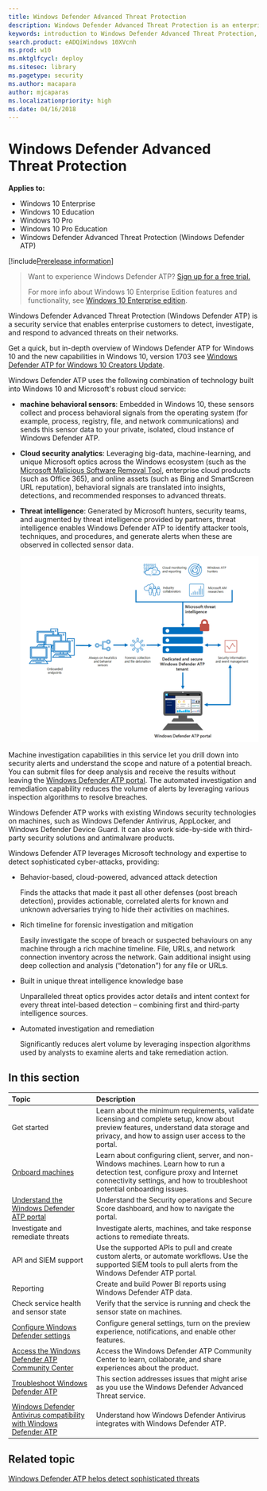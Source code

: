 ```yaml
---
title: Windows Defender Advanced Threat Protection 
description: Windows Defender Advanced Threat Protection is an enterprise security service that helps detect and respond to possible cybersecurity threats related to advanced persistent threats.
keywords: introduction to Windows Defender Advanced Threat Protection, introduction to Windows Defender ATP, cybersecurity, advanced persistent threat, enterprise security, machine behavioral sensor, cloud security, analytics, threat intelligence
search.product: eADQiWindows 10XVcnh
ms.prod: w10
ms.mktglfcycl: deploy
ms.sitesec: library
ms.pagetype: security
ms.author: macapara
author: mjcaparas
ms.localizationpriority: high
ms.date: 04/16/2018
---
```


# Windows Defender Advanced Threat Protection

**Applies to:**

- Windows 10 Enterprise
- Windows 10 Education
- Windows 10 Pro
- Windows 10 Pro Education
- Windows Defender Advanced Threat Protection (Windows Defender ATP)

[!include[Prerelease information](prerelease.md)]

>Want to experience Windows Defender ATP? [Sign up for a free trial.](https://www.microsoft.com/en-us/WindowsForBusiness/windows-atp?ocid=docs-wdatp-main-abovefoldlink)
>
>For more info about Windows 10 Enterprise Edition features and functionality, see [Windows 10 Enterprise edition](https://www.microsoft.com/WindowsForBusiness/buy).

Windows Defender Advanced Threat Protection (Windows Defender ATP) is a security service that enables enterprise customers to detect, investigate, and respond to advanced threats on their networks.

Get a quick, but in-depth overview of Windows Defender ATP for Windows 10 and the new capabilities in Windows 10, version 1703 see [Windows Defender ATP for Windows 10 Creators Update](https://technet.microsoft.com/en-au/windows/mt782787).

Windows Defender ATP uses the following combination of technology built into Windows 10 and Microsoft's robust cloud service:

-   **machine behavioral sensors**: Embedded in Windows 10, these sensors
    collect and process behavioral signals from the operating system
    (for example, process, registry, file, and network communications)
    and sends this sensor data to your private, isolated, cloud instance of Windows Defender ATP.


-   **Cloud security analytics**: Leveraging big-data, machine-learning, and
    unique Microsoft optics across the Windows ecosystem (such as the
    [Microsoft Malicious Software Removal Tool](https://www.microsoft.com/en-au/download/malicious-software-removal-tool-details.aspx),
    enterprise cloud products (such as Office 365), and online assets
    (such as Bing and SmartScreen URL reputation), behavioral signals
    are translated into insights, detections, and recommended responses
    to advanced threats.

-   **Threat intelligence**: Generated by Microsoft hunters, security teams,
    and augmented by threat intelligence provided by partners, threat
    intelligence enables Windows Defender ATP to identify attacker
    tools, techniques, and procedures, and generate alerts when these
    are observed in collected sensor data.

    ![Windows Defender ATP service component](images/components.png)

Machine investigation capabilities in this service let you drill down
into security alerts and understand the scope and nature of a potential
breach. You can submit files for deep analysis and receive the results
without leaving the [Windows Defender ATP portal](https://securitycenter.windows.com). The automated investigation and remediation capability reduces the volume of alerts by leveraging various inspection algorithms to resolve breaches.

Windows Defender ATP works with existing Windows security technologies
on machines, such as Windows Defender Antivirus, AppLocker, and Windows Defender Device Guard. It
can also work side-by-side with third-party security solutions and
antimalware products.

Windows Defender ATP leverages Microsoft technology and expertise to
detect sophisticated cyber-attacks, providing:

- Behavior-based, cloud-powered, advanced attack detection

    Finds the attacks that made it past all other defenses (post breach detection), provides actionable, correlated alerts for known and unknown adversaries trying to hide their activities on machines.

- Rich timeline for forensic investigation and mitigation

    Easily investigate the scope of breach or suspected behaviours on any machine through a rich machine timeline. File, URLs, and network connection inventory across the network. Gain additional insight using deep collection and analysis (“detonation”) for any file or URLs.

- Built in unique threat intelligence knowledge base

    Unparalleled threat optics provides actor details and intent context for every threat intel-based detection – combining first and third-party intelligence sources.

- Automated investigation and remediation

    Significantly reduces alert volume by leveraging inspection algorithms used by analysts to examine alerts and take remediation action. 

## In this section

Topic | Description
:---|:---
Get started  |  Learn about the minimum requirements, validate licensing and complete setup, know about preview features, understand data storage and privacy, and how to assign user access to the portal.
[Onboard machines](onboard-configure-windows-defender-advanced-threat-protection.md) | Learn about configuring client, server, and non-Windows machines. Learn how to run a detection test, configure proxy and Internet connectivity settings, and how to troubleshoot potential onboarding issues.
[Understand the Windows Defender ATP portal](use-windows-defender-advanced-threat-protection.md) | Understand the Security operations and Secure Score dashboard, and how to navigate the portal.
Investigate and remediate threats | Investigate alerts, machines, and take response actions to remediate threats.
API and SIEM support | Use the supported APIs to pull and create custom alerts, or automate workflows. Use the supported SIEM tools to pull alerts from the Windows Defender ATP portal.
Reporting | Create and build Power BI reports using Windows Defender ATP data.
Check service health and sensor state | Verify that the service is running and check the sensor state on machines.
[Configure Windows Defender settings](preferences-setup-windows-defender-advanced-threat-protection.md) | Configure general settings, turn on the preview experience, notifications, and enable other features.
[Access the Windows Defender ATP Community Center](community-windows-defender-advanced-threat-protection.md) | Access the Windows Defender ATP Community Center to learn, collaborate, and share experiences about the product.
[Troubleshoot Windows Defender ATP](troubleshoot-windows-defender-advanced-threat-protection.md) | This section addresses issues that might arise as you use the Windows Defender Advanced Threat service.
[Windows Defender Antivirus compatibility with Windows Defender ATP](defender-compatibility-windows-defender-advanced-threat-protection.md) | Understand how Windows Defender Antivirus integrates with Windows Defender ATP. 


## Related topic
[Windows Defender ATP helps detect sophisticated threats](https://www.microsoft.com/itshowcase/Article/Content/854/Windows-Defender-ATP-helps-detect-sophisticated-threats)
